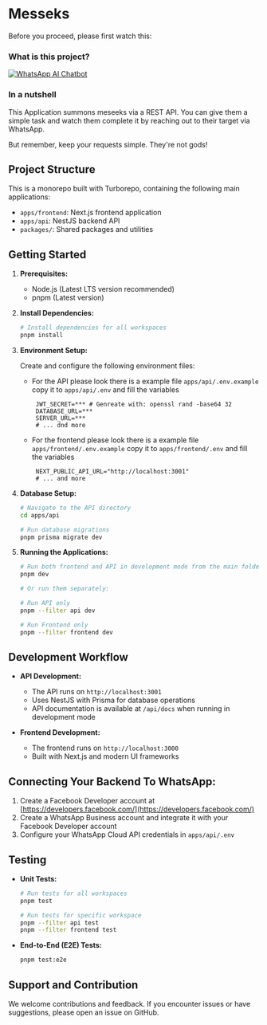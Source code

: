 # Messeks

Before you proceed, please first watch this:

### What is this project?

[![WhatsApp AI Chatbot](https://i.imgur.com/QaeRc4l.png)](https://www.youtube.com/watch?v=l5wvqKcqL7c)

### In a nutshell

This Application summons meseeks via a REST API. You can give them a simple task and watch them complete it by reaching out to their target via WhatsApp.

But remember, keep your requests simple. They're not gods!

## Project Structure

This is a monorepo built with Turborepo, containing the following main applications:

- `apps/frontend`: Next.js frontend application
- `apps/api`: NestJS backend API
- `packages/`: Shared packages and utilities

## Getting Started

1. **Prerequisites:**
   - Node.js (Latest LTS version recommended)
   - pnpm (Latest version)

2. **Install Dependencies:**

   ```bash
   # Install dependencies for all workspaces
   pnpm install
   ```

3. **Environment Setup:**

   Create and configure the following environment files:

   - For the API please look there is a example file `apps/api/.env.example` copy it to `apps/api/.env` and fill the variables
     ```env
      JWT_SECRET=*** # Genreate with: openssl rand -base64 32
      DATABASE_URL=***
      SERVER_URL=***
      # ... dnd more
     ```

   - For the frontend please look there is a example file `apps/frontend/.env.example` copy it to `apps/frontend/.env` and fill the variables
     ```env
      NEXT_PUBLIC_API_URL="http://localhost:3001"
      # ... and more
     ```

4. **Database Setup:**

   ```bash
   # Navigate to the API directory
   cd apps/api
   
   # Run database migrations
   pnpm prisma migrate dev
   ```

5. **Running the Applications:**

   ```bash
   # Run both frontend and API in development mode from the main folder
   pnpm dev
   
   # Or run them separately:
   
   # Run API only
   pnpm --filter api dev
   
   # Run Frontend only
   pnpm --filter frontend dev
   ```

## Development Workflow

- **API Development:**
  - The API runs on `http://localhost:3001`
  - Uses NestJS with Prisma for database operations
  - API documentation is available at `/api/docs` when running in development mode

- **Frontend Development:**
  - The frontend runs on `http://localhost:3000`
  - Built with Next.js and modern UI frameworks

## Connecting Your Backend To WhatsApp:

1. Create a Facebook Developer account at [https://developers.facebook.com/](https://developers.facebook.com/)
2. Create a WhatsApp Business account and integrate it with your Facebook Developer account
3. Configure your WhatsApp Cloud API credentials in `apps/api/.env`

## Testing

* **Unit Tests:**
   ```bash
   # Run tests for all workspaces
   pnpm test
   
   # Run tests for specific workspace
   pnpm --filter api test
   pnpm --filter frontend test
   ```

* **End-to-End (E2E) Tests:**
   ```bash
   pnpm test:e2e
   ```

## Support and Contribution

We welcome contributions and feedback. If you encounter issues or have suggestions, please open an issue on GitHub.

